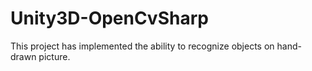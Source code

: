 # Unity3D-OpenCvSharp
This project has implemented the ability to recognize objects on hand-drawn picture.
